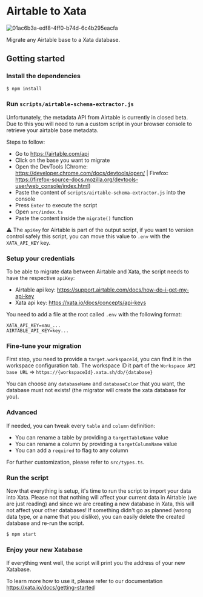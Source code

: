 # Airtable to Xata

![01ac6b3a-edf8-4ff0-b74d-6c4b295eacfa](https://user-images.githubusercontent.com/1761469/192961850-fe11c4dc-3885-4a6e-b701-4f8115e47542.gif)

Migrate any Airtable base to a Xata database.

## Getting started

### Install the dependencies

```sh
$ npm install
```

### Run `scripts/airtable-schema-extractor.js`

Unfortunately, the metadata API from Airtable is currently in closed beta. Due to this you will need to run a custom script in your browser console to retrieve your airtable base metadata.

Steps to follow:

- Go to https://airtable.com/api
- Click on the base you want to migrate
- Open the DevTools (Chrome: https://developer.chrome.com/docs/devtools/open/ | Firefox: https://firefox-source-docs.mozilla.org/devtools-user/web_console/index.html)
- Paste the content of `scripts/airtable-schema-extractor.js` into the console
- Press `Enter` to execute the script
- Open `src/index.ts`
- Paste the content inside the `migrate()` function

⚠️ The `apiKey` for Airtable is part of the output script, if you want to version control safely this script, you can move this value to `.env` with the `XATA_API_KEY` key.

### Setup your credentials

To be able to migrate data between Airtable and Xata, the script needs to have the respective `apiKey`:

- Airtable api key: https://support.airtable.com/docs/how-do-i-get-my-api-key
- Xata api key: https://xata.io/docs/concepts/api-keys

You need to add a file at the root called `.env` with the following format:

```
XATA_API_KEY=xau_...
AIRTABLE_API_KEY=key...
```

### Fine-tune your migration

First step, you need to provide a `target.workspaceId`, you can find it in the workspace configuration tab. The workspace ID it part of the `Workspace API base URL` => `https://{workspaceId}.xata.sh/db/{database}`

You can choose any `databaseName` and `databaseColor` that you want, the database must not exists! (the migrator will create the xata database for you).

### Advanced

If needed, you can tweak every `table` and `column` definition:

- You can rename a table by providing a `targetTableName` value
- You can rename a column by providing a `targetColumnName` value
- You can add a `required` to flag to any column

For further customization, please refer to `src/types.ts`.

### Run the script

Now that everything is setup, it's time to run the script to import your data into Xata. Please not that nothing will affect your current data in Airtable (we are just reading) and since we are creating a new database in Xata, this will not affect your other databases! If something didn't go as planned (wrong data type, or a name that you dislike), you can easily delete the created database and re-run the script.

```sh
$ npm start
```

### Enjoy your new Xatabase

If everything went well, the script will print you the address of your new Xatabase.

To learn more how to use it, please refer to our documentation https://xata.io/docs/getting-started
